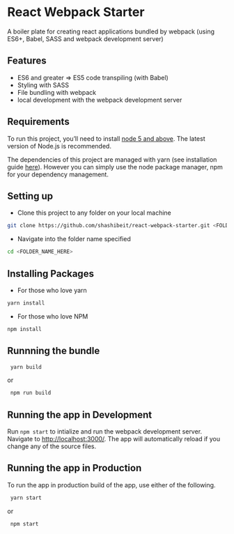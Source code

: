 # React Webpack Starter

A boiler plate for creating react applications bundled by webpack (using ES6+, Babel, SASS and webpack development server)

## Features
+ ES6 and greater => ES5 code transpiling (with Babel)
+ Styling with SASS
+ File bundling with webpack
+ local development with the webpack development server

## Requirements
To run this project, you’ll need to install [node 5 and above](https://nodejs.org/en/). The latest version of Node.js is recommended. 

The dependencies of this project are managed with yarn (see installation guide [here](https://yarnpkg.com/en/)). However you can simply use the node package manager, npm for your dependency management.

## Setting up
+ Clone this project to any folder on your local machine
```bash
git clone https://github.com/shashibeit/react-webpack-starter.git <FOLDER_NAME_HERE>
```
+ Navigate into the folder name specified
```bash
cd <FOLDER_NAME_HERE>
```

## Installing Packages
+ For those who love yarn
```bash 
yarn install
```

+ For those who love NPM
```bash 
npm install
```

## Runnning the bundle

```bash
 yarn build
```

or 

```bash
 npm run build
```
## Running the app in Development

Run `npm start` to intialize and run the webpack development server. Navigate to [http://localhost:3000/](http://localhost:3000). The app will automatically reload if you change any of the source files.

## Running the app in Production

To run the app in production build of the app, use either of the following.

```bash
 yarn start
```
or
```bash
 npm start
```